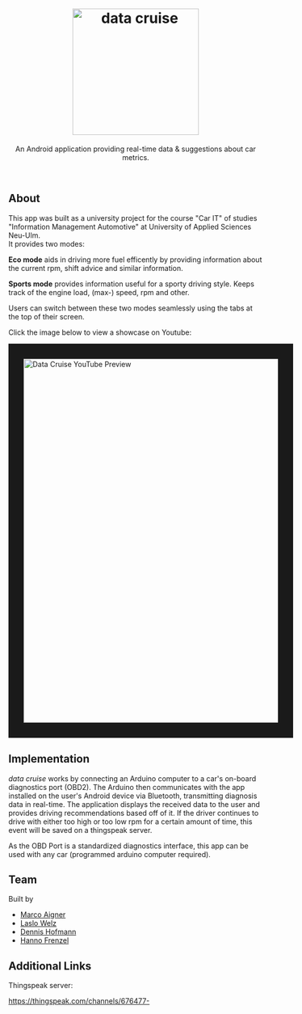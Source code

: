 <h1 align="center"><img src="https://i.imgur.com/h4Gwpah.png" width="250" alt="data cruise"></h1>
<p align="center">An Android application providing real-time data & suggestions about car metrics.</p>
<br>

## About
This app was built as a university project for the course "Car IT" of studies "Information Management Automotive" at University of Applied Sciences Neu-Ulm.  
It provides two modes:  

**Eco mode** aids in driving more fuel efficently by providing information about the current rpm, shift advice and similar information.

**Sports mode** provides information useful for a sporty driving style. Keeps track of the engine load, (max-) speed, rpm and other.

Users can switch between these two modes seamlessly using the tabs at the top of their screen.

Click the image below to view a showcase on Youtube:
  
 <a href="http://www.youtube.com/watch?feature=player_embedded&v=pH8dUQXGjCs" target="_blank"><img src="https://i.imgur.com/WMihwCF.jpg" alt="Data Cruise YouTube Preview" width="1280" height="720" border="30" /></a>

## Implementation
*data cruise* works by connecting an Arduino computer to a car's on-board diagnostics port (OBD2).
The Arduino then communicates with the app installed on the user's Android device via Bluetooth, transmitting diagnosis data in real-time. The application displays the received data to the user and provides driving recommendations based off of it.
If the driver continues to drive with either too high or too low rpm for a certain amount of time, this event will be saved on a thingspeak server.

As the OBD Port is a standardized diagnostics interface, this app can be used with any car (programmed arduino computer required).

## Team
Built by

  - [Marco Aigner](https://github.com/DerMarco/)
  - [Laslo Welz](https://github.com/LasHarry/)
  - [Dennis Hofmann](https://github.com/Dennis-Hofmann)
  - [Hanno Frenzel](https://github.com/HannoF/)
  
  ## Additional Links
  
  Thingspeak server: 
  
  https://thingspeak.com/channels/676477-
